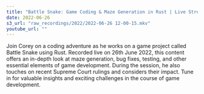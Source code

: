 ```yaml
---
title: "Battle Snake: Game Coding & Maze Generation in Rust | Live Stream By Coreyja" "
date: 2022-06-26
s3_url: "raw_recordings/2022/2022-06-26 12-00-15.mkv"
youtube_url: ""
---
```


Join Corey on a coding adventure as he works on a game project called Battle Snake using Rust. Recorded live on 26th June 2022, this content offers an in-depth look at maze generation, bug fixes, testing, and other essential elements of game development. During the session, he also touches on recent Supreme Court rulings and considers their impact. Tune in for valuable insights and exciting challenges in the course of game development.
